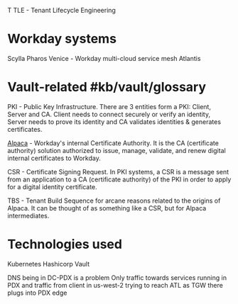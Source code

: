 
T
TLE - Tenant Lifecycle Engineering
# Workday systems
Scylla
Pharos
Venice - Workday multi-cloud service mesh
Atlantis

# Vault-related #kb/vault/glossary
PKI - Public Key Infrastructure. There are 3 entities form a PKI: Client, Server and CA. Client needs to connect securely or verify an identity, Server needs to prove its identity and CA validates identities & generates certificates.

[Alpaca](https://confluence.workday.com/display/sec/Alpaca) - Workday's internal Certificate Authority. It is the CA (certificate authority) solution authorized to issue, manage, validate, and renew digital internal certificates to Workday.

CSR - Certificate Signing Request. In PKI systems, a CSR is a message sent from an application to a CA (certificate authority) of the PKI in order to apply for a digital identity certificate.

TBS - Tenant Build Sequence for arcane reasons related to the origins of Alpaca. It can be thought of as something like a CSR, but for Alpaca intermediates.
# Technologies used
Kubernetes
Hashicorp Vault

DNS being in DC-PDX is a problem
	Only traffic towards services running in PDX and traffic from client in us-west-2 trying to reach ATL as TGW there plugs into PDX edge
